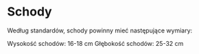 # Schody

Według standardów, schody powinny mieć następujące wymiary:

Wysokość schodów: 16-18 cm
Głębokość schodów: 25-32 cm
